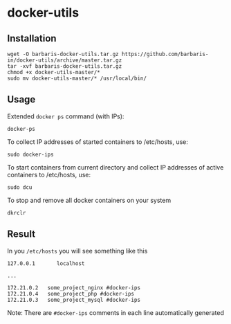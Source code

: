 # docker-utils

## Installation

```
wget -O barbaris-docker-utils.tar.gz https://github.com/barbaris-in/docker-utils/archive/master.tar.gz
tar -xvf barbaris-docker-utils.tar.gz
chmod +x docker-utils-master/*
sudo mv docker-utils-master/* /usr/local/bin/

```

## Usage

Extended `docker ps` command (with IPs):
```
docker-ps
```

To collect IP addresses of started containers to /etc/hosts, use:
```
sudo docker-ips
```

To start containers from current directory and collect IP addresses of active containers to /etc/hosts, use:
```
sudo dcu
```

To stop and remove all docker containers on your system
```
dkrclr
```


## Result

In you `/etc/hosts` you will see something like this

```
127.0.0.1       localhost

...

172.21.0.2   some_project_nginx #docker-ips
172.21.0.4   some_project_php #docker-ips
172.21.0.3   some_project_mysql #docker-ips

```

Note: There are `#docker-ips` comments in each line automatically generated
